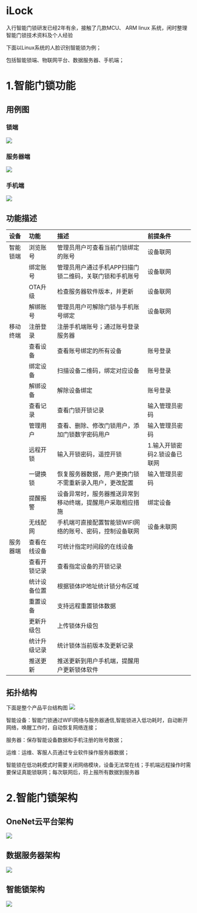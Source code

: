 # iLock
入行智能门锁研发已经2年有余，接触了几款MCU、 ARM linux 系统，闲时整理智能门锁技术资料及个人经验

下面以Linux系统的人脸识别智能锁为例；

包括智能锁端、物联网平台、数据服务器、手机端；

# 1.智能门锁功能

## 用例图

### 锁端
![](https://github.com/iToday/iLock/blob/master/images/%E6%99%BA%E8%83%BD%E9%94%81%E7%AB%AF%E7%94%A8%E4%BE%8B.png)

### 服务器端
![](https://github.com/iToday/iLock/blob/master/images/%E6%9C%8D%E5%8A%A1%E5%99%A8%E7%AB%AF%E7%94%A8%E4%BE%8B.png)

### 手机端
![](https://github.com/iToday/iLock/blob/master/images/%E7%A7%BB%E5%8A%A8%E7%AB%AF%E7%94%A8%E4%BE%8B.png)

## 功能描述
|设备|	功能|	描述|	前提条件|
|:---|:-----|:---|:-------|
|智能锁端|	浏览账号|	管理员用户可查看当前门锁绑定的账号	|设备联网	|
||	绑定账号|	管理员用户通过手机APP扫描门锁二维码，关联门锁和手机账号|	设备联网	|
||	OTA升级	|检查服务器软件版本，并更新|	设备联网|	
||	解绑账号|	管理员用户可解除门锁与手机账号绑定|	设备联网	|
|移动终端|	注册登录|	注册手机端账号；通过账号登录服务器	||	
||	查看设备|	查看账号绑定的所有设备|	账号登录|	
||	绑定设备|	扫描设备二维码，绑定对应设备|	账号登录|	
||解绑设备|	解除设备绑定|	账号登录	|
||查看记录|	查看门锁开锁记录|	输入管理员密码	|
||管理用户|	查看、删除、修改门锁用户，添加门锁数字密码用户	|输入管理员密码	
||远程开锁	|输入开锁密码，遥控开锁|	1.输入开锁密码2.锁设备已联网	|
||	一键换锁|	恢复服务器数据，用户更换门锁不需重新录入用户，更改配置|	输入管理员密码|	
||	提醒报警|	设备异常时，服务器推送异常到移动终端，提醒用户采取相应措施|	绑定设备|	
||	无线配网|	手机端可直接配置智能锁WIFI网络的账号、密码，控制设备联网|	设备未联网	|
|服务器端|	查看在线设备|	可统计指定时间段的在线设备	||	
||	查看开锁记录|	查看指定设备的开锁记录||		
||	统计设备位置|	根据锁体IP地址统计锁分布区域	||	
||	重置设备|	支持远程重置锁体数据||		
||	更新升级包|	上传锁体升级包||		
||	统计升级记录|	统计锁体当前版本及更新记录	|	
||	推送更新|	推送更新到用户手机端，提醒用户更新锁体软件	||	

## 拓扑结构
下面是整个产品平台结构图
![](https://github.com/iToday/iLock/blob/master/images/%E6%8B%93%E6%89%91%E7%BB%93%E6%9E%84.png)

智能设备：智能门锁通过WIFI网络与服务器通信,智能锁进入低功耗时，自动断开网络，唤醒工作时，自动恢复网络连接；

服务器：保存智能设备数据和手机注册的账号数据；

运维：运维、客服人员通过专业软件操作服务器数据；

智能锁在低功耗模式时需要关闭网络模块，设备无法常在线；手机端远程操作时需要保证真能锁联网；每次联网后，将上报所有数据到服务器

# 2.智能门锁架构

## OneNet云平台架构
![](https://github.com/iToday/iLock/blob/master/images/Linux%E7%B3%BB%E7%BB%9F%E6%99%BA%E8%83%BD%E9%94%81%E4%BA%91%E5%B9%B3%E5%8F%B0%E6%9E%B6%E6%9E%84%E5%9B%BE.png)
## 数据服务器架构
![](https://github.com/iToday/iLock/blob/master/images/%E6%95%B0%E6%8D%AE%E6%9C%8D%E5%8A%A1%E5%99%A8%E6%9E%B6%E6%9E%84.png)
## 智能锁架构
![](https://github.com/iToday/iLock/blob/master/images/linux%E6%99%BA%E8%83%BD%E9%94%81.png)



